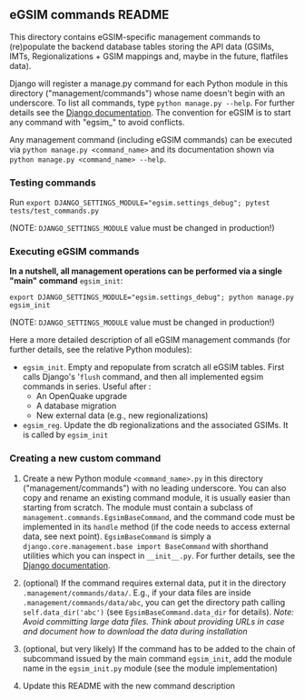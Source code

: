 ## eGSIM commands README

This directory contains eGSIM-specific management commands to (re)populate
the backend database tables storing the API data (GSIMs, IMTs,
Regionalizations + GSIM mappings and, maybe in the future, flatfiles data).

Django will register a manage.py command for each Python module in this
directory ("management/commands") whose name doesn't begin with an underscore.
To list all commands, type `python manage.py --help`. For further details
see the [Django documentation](https://docs.djangoproject.com/en/stable/howto/custom-management-commands/).
The convention for eGSIM is to start any command with "egsim_" to avoid conflicts.

Any management command (including eGSIM commands) can be executed via
`python manage.py <command_name>` and its documentation shown via
`python manage.py <command_name> --help`.

### Testing commands

Run `export DJANGO_SETTINGS_MODULE="egsim.settings_debug"; pytest tests/test_commands.py`

(NOTE: `DJANGO_SETTINGS_MODULE` value must be changed in production!)

### Executing eGSIM commands

**In a nutshell, all management operations can be performed via a single "main"
command** `egsim_init`:
```
export DJANGO_SETTINGS_MODULE="egsim.settings_debug"; python manage.py egsim_init
```
(NOTE: `DJANGO_SETTINGS_MODULE` value must be changed in production!)

Here a more detailed description of all eGSIM management commands (for further
details, see the relative Python modules):

 - `egsim_init`. Empty and repopulate from scratch all eGSIM 
   tables. First calls Django's '`flush` command, and then all implemented egsim 
   commands in series. Useful after :
   - An OpenQuake upgrade
   - A database migration 
   - New external data (e.g., new regionalizations)
 - `egsim_reg`. Update the db regionalizations and the associated GSIMs. It is
    called by `egsim_init`

### Creating a new custom command

1. Create a new Python module `<command_name>.py`
   in this directory ("management/commands") with no leading
   underscore. You can also copy and rename an existing command module,
   it is usually easier than starting from scratch.
   The module must contain a subclass of `management.commands.EgsimBaseCommand`,
   and the command code must be implemented in its `handle` method (if the
   code needs to access external data, see next point).
   `EgsimBaseCommand` is simply a `django.core.management.base import BaseCommand`
   with shorthand utilities which you can inspect in `__init__.py`. For further
   details, see the [Django documentation](
   https://docs.djangoproject.com/en/stable/howto/custom-management-commands/).
   
2. (optional) If the command requires external data, put it in 
   the directory `.management/commands/data/`. E.g., if your data files are 
   inside `.management/commands/data/abc`, you can get the
   directory path calling `self.data_dir('abc')`
   (see `EgsimBaseCommand.data_dir` for details). *Note: Avoid committing large 
   data files. Think about providing URLs in case and document how to download 
   the data during installation*
   
4. (optional, but very likely) If the command has to be added to the chain of
   subcommand issued by the main command `egsim_init`, add the module
   name in the `egsim_init.py` module (see the module implementation) 
    
5. Update this README with the new command description

